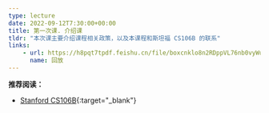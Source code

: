 ```yaml
---
type: lecture
date: 2022-09-12T7:30:00+00:00
title: 第一次课. 介绍课
tldr: "本次课主要介绍课程相关政策，以及本课程和斯坦福 CS106B 的联系"
links:
    - url: https://h8pqt7tpdf.feishu.cn/file/boxcnklo8n2RDppVL76nb0vyWud
      name: 回放
---
```

**推荐阅读：**
- [Stanford CS106B](https://web.stanford.edu/class/cs106b/){:target="_blank"}
